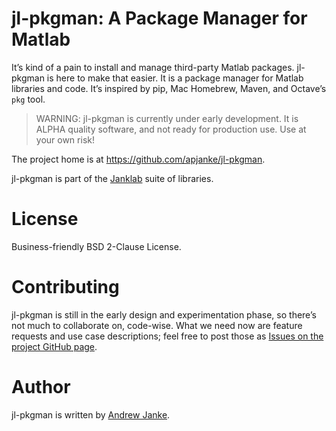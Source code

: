 # jl-pkgman: A Package Manager for Matlab

It’s kind of a pain to install and manage third-party Matlab packages. jl-pkgman
is here to make that easier. It is a package manager for Matlab libraries and code.
It’s inspired by pip, Mac Homebrew, Maven, and Octave’s `pkg` tool.

> WARNING: jl-pkgman is currently under early development. It is ALPHA quality
> software, and not ready for production use. Use at your own
> risk!

The project home is at https://github.com/apjanke/jl-pkgman.

jl-pkgman is part of the [Janklab](https://github.com/apjanke/janklab) suite of
libraries.

# License

Business-friendly BSD 2-Clause License.

# Contributing

jl-pkgman is still in the early design and experimentation phase, so there’s not much to collaborate on, code-wise. What we need now are feature requests and use case descriptions; feel free to post those as [Issues on the project GitHub page](https://github.com/apjanke/jl-pkgman/issues).

# Author

jl-pkgman is written by [Andrew Janke](https://apjanke.net).
